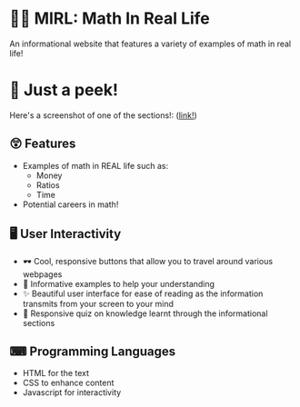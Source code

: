# 🧮➗ MIRL: Math In Real Life 
An informational website that features a variety of examples of math in real life!
# 👀 Just a peek!
Here's a screenshot of one of the sections!:
([link!](https://cloud-cvdeibs11-hack-club-bot.vercel.app/0image.png))
## 😲 Features
- Examples of math in REAL life such as:
  - Money
  - Ratios
  - Time
 - Potential careers in math!
## 🖥 User Interactivity
- 🕶 Cool, responsive buttons that allow you to travel around various webpages
- 📑 Informative examples to help your understanding
- ✨ Beautiful user interface for ease of reading as the information transmits from your screen to your mind
- 📜 Responsive quiz on knowledge learnt through the informational sections
## ⌨ Programming Languages
- HTML for the text
- CSS to enhance content
- Javascript for interactivity
